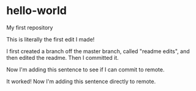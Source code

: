 # hello-world
My first repository

This is literally the first edit I made!

I first created a branch off the master branch, called "readme edits", and then edited the readme. Then I committed it.

Now I'm adding this sentence to see if I can commit to remote.

It worked! Now I'm adding this sentence directly to remote.
